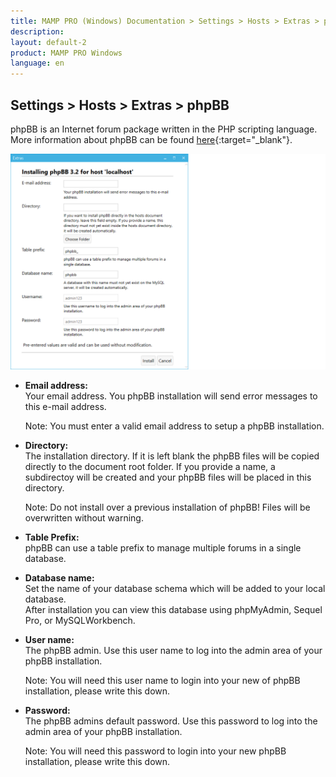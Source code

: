 ```yaml
---
title: MAMP PRO (Windows) Documentation > Settings > Hosts > Extras > phpBB
description: 
layout: default-2
product: MAMP PRO Windows
language: en
---
```


## Settings > Hosts > Extras > phpBB

phpBB is an Internet forum package written in the PHP scripting language. More information about phpBB can be found [here](https://www.phpbb.com){:target="_blank"}.

![MAMP](/en/MAMP-PRO-Windows/Settings/Hosts/Extras/phpBB/ExtrasphpBB.png)

*  **Email address:**  
   Your email address. You phpBB installation will send error messages to this e-mail address.
   <div class="alert" role="alert">   
   Note: You must enter a valid email address to setup a phpBB installation.
   </div>

*  **Directory:**  
   The installation directory. If it is left blank the phpBB files will be copied directly to the document root folder. If you provide a name, a subdirectoy will be created and your phpBB files will be placed in this directory.  
   <div class="alert" role="alert">
   Note: Do not install over a previous installation of phpBB! Files will be overwritten without warning.
   </div>

*  **Table Prefix:**  
   phpBB can use a table prefix to manage multiple forums in a single database. 

*  **Database name:**  
   Set the name of your database schema which will be added to your local database.  
   After installation you can view this database using phpMyAdmin, Sequel Pro, or MySQLWorkbench. 
 
*  **User name:**  
   The phpBB admin. Use this user name to log into the admin area of your phpBB installation. 
   <div class="alert" role="alert">   
   Note: You will need this user name to login into your new of phpBB installation, please write this down.
   </div>
*  **Password:**  
   The phpBB admins default password. Use this password to log into the admin area of your phpBB installation.
   <div class="alert" role="alert">
   Note: You will need this password to login into your new phpBB installation, please write this down.
   </div>
   

